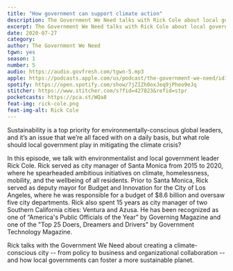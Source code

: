 ```yaml
---
title: "How government can support climate action"
description: The Government We Need talks with Rick Cole about local government's role in sustainability.
excerpt: The Government We Need talks with Rick Cole about local government's role in sustainability.
date: 2020-07-27
category:
author: The Government We Need
tgwn: yes
season: 1
number: 5
audio: https://audio.govfresh.com/tgwn-5.mp3
apple: https://podcasts.apple.com/us/podcast/the-government-we-need/id1468169431
spotify: https://open.spotify.com/show/7jZIZh0oxJeq9jPheo9eJq
stitcher: https://www.stitcher.com/s?fid=427823&refid=stpr
pocketcasts: https://pca.st/WQa8
feat-img: rick-cole.png
feat-img-alt: Rick Cole
---
```


Sustainability is a top priority for environmentally-conscious global leaders, and it’s an issue that we’re all faced with on a daily basis, but what role should local government play in mitigating the climate crisis?

In this episode, we talk with environmentalist and local government leader Rick Cole. Rick served as city manager of Santa Monica from 2015 to 2020, where he spearheaded ambitious initiatives on climate, homelessness, mobility, and the wellbeing of all residents. Prior to Santa Monica, Rick served as deputy mayor for Budget and Innovation for the City of Los Angeles, where he was responsible for a budget of $8.6 billion and oversaw five city departments. Rick also spent 15 years as city manager of two Southern California cities: Ventura and Azusa. He has been recognized as one of “America's Public Officials of the Year” by Governing Magazine and one of the "Top 25 Doers, Dreamers and Drivers" by Government Technology Magazine.

Rick talks with the Government We Need about creating a climate-conscious city -- from policy to business and organizational collaboration -- and how local governments can foster a more sustainable planet.